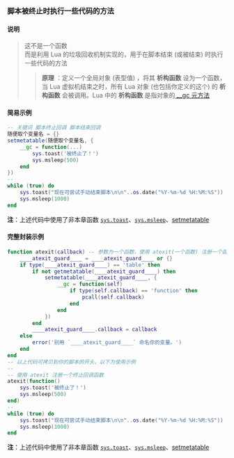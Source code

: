 ### 脚本被终止时执行一些代码的方法


#### 说明  
> 这不是一个函数  
> 而是利用 Lua 的垃圾回收机制实现的，用于在脚本结束 (或被结束) 时执行一些代码的方法  
> > **原理** ：定义一个全局对象 (表型值) ，将其 **析构函数** 设为一个函数，当 Lua 虚拟机结束之时，所有 Lua 对象 (也包括你定义的这个) 的 **析构函数** 会被调用。Lua 中的 **析构函数** 是指对象的[ \_\_gc 元方法](http://cloudwu.github.io/lua53doc/manual.html#2.4)  


#### 简易示例  
```lua
-- 关键词 脚本终止回调 脚本结束回调
随便取个变量名 = {}
setmetatable(随便取个变量名, {
	__gc = function(...)
		sys.toast('被终止了！')
		sys.msleep(500)
	end
})
--
while (true) do
	sys.toast("现在可尝试手动结束脚本\n\n"..os.date("%Y-%m-%d %H:%M:%S"))
	sys.msleep(1000)
end
```
**注**：上述代码中使用了非本章函数 [`sys.toast`](/Handbook/sys/sys.toast.md)、[`sys.msleep`](/Handbook/sys/sys.msleep.md)、[setmetatable](http://cloudwu.github.io/lua53doc/manual.html#pdf-setmetatable)


#### 完整封装示例  
```lua
function atexit(callback) -- 参数为一个函数，使用 atexit(一个函数) 注册一个函数在脚本结束时执行，建议不要耗时太长
	____atexit_guard____ = ____atexit_guard____ or {}
	if type(____atexit_guard____) == 'table' then
		if not getmetatable(____atexit_guard____) then
			setmetatable(____atexit_guard____, {
				__gc = function(self)
					if type(self.callback) == 'function' then
						pcall(self.callback)
					end
				end
			})
		end
		____atexit_guard____.callback = callback
	else
		error('别用 `____atexit_guard____` 命名你的变量。')
	end
end
-- 以上代码可拷贝到你的脚本的开头，以下为使用示例
--
-- 使用 atexit 注册一个终止回调函数
atexit(function() 
	sys.toast('被终止了！')
	sys.msleep(500)
end)
--
while (true) do
	sys.toast("现在可尝试手动结束脚本\n\n"..os.date("%Y-%m-%d %H:%M:%S"))
	sys.msleep(1000)
end
```
**注**：上述代码中使用了非本章函数 [`sys.toast`](/Handbook/sys/sys.toast.md)、[`sys.msleep`](/Handbook/sys/sys.msleep.md)、[setmetatable](http://cloudwu.github.io/lua53doc/manual.html#pdf-setmetatable)

